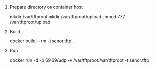 1. Prepare directory on container host

   mkdir /var/tftproot
   mkdir /var/tftproot/upload
   chmod 777 /var/tftproot/upload

2. Build

    docker build --rm -t senor.tftp .

3. Run

    docker run -d -p 69:69/udp -v /var/tftproot:/var/tftproot -t senor.tftp
